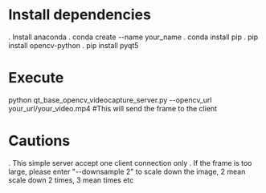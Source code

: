 # Install dependencies

. Install anaconda
. conda create --name your_name
. conda install pip
. pip install opencv-python
. pip install pyqt5

# Execute

python qt_base_opencv_videocapture_server.py --opencv_url your_url/your_video.mp4 #This will send the frame to the client

# Cautions

. This simple server accept one client connection only
. If the frame is too large, please enter "--downsample 2" to scale down the image, 2 mean scale down 2 times, 3 mean times etc

